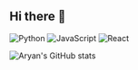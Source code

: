 ## Hi there 👋


![Python](https://img.shields.io/badge/-Python-333?style=flat-square&logo=python)
![JavaScript](https://img.shields.io/badge/-JavaScript-F7DF1E?style=flat-square&logo=javascript)
![React](https://img.shields.io/badge/-React-61DAFB?style=flat-square&logo=react)

![Aryan's GitHub stats](https://github-readme-stats.vercel.app/api?username=aryantrynacode&show_icons=true&theme=radical)
